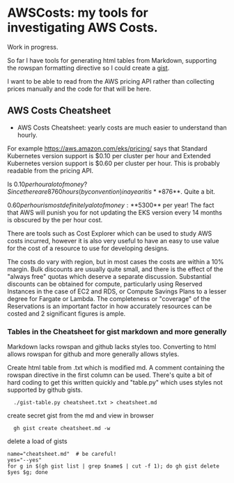 # AWSCosts: my tools for investigating AWS Costs.
Work in progress.

So far I have tools for generating html tables from Markdown, supporting the rowspan formatting directive so I could create a [gist](https://gist.github.com/PeterGrecian/8c5324cab335e69e7be32c9906b02e64).

I want to be able to read from the AWS pricing API rather than collecting prices manually and the code for that will be here.


## AWS Costs Cheatsheet

* AWS Costs Cheatsheet: yearly costs are much easier to understand than hourly.

For example https://aws.amazon.com/eks/pricing/ says that Standard Kubernetes version support is $0.10 per cluster per hour and Extended Kubernetes version support	is $0.60 per cluster per hour.  This is probably readable from the pricing API.

Is $0.10 per hour a lot of money?  Since there are 8760 hours (by convention) in a year it is **$876**.  Quite a bit.  

$0.60 per hour is most definitely a lot of money: **$5300** per year!  The fact that AWS will punish you for not updating the EKS version every 14 months is obscured by the per hour cost.

There are tools such as Cost Explorer which can be used to study AWS costs incurred, however it is also very useful to have an easy to use value for the cost of a resource to use for developing designs.  

The costs do vary with region, but in most cases the costs are within a 10% margin. Bulk discounts are usually quite small, and there is the effect of the "always free" quotas which deserve a separate discussion.  Substantial discounts can be obtained for compute, particularly using Reserved Instances in the case of EC2 and RDS, or Compute Savings Plans to a lesser degree for Fargate or Lambda. The completeness or "coverage" of the Reservations is an important factor in how accurately resources can be costed and 2 significant figures is ample.

### Tables in the Cheatsheet for gist markdown and more generally

Markdown lacks rowspan and github lacks styles too.  Converting to html allows rowspan for github and more generally allows styles.

Create html table from .txt which is modified md.  A comment containing the rowspan directive in the first column can be used.  There's quite a bit of hard coding to get this written quickly and "table.py" which uses styles not supported by github gists.
```
  ./gist-table.py cheatsheet.txt > cheatsheet.md
```

create secret gist from the md and view in browser
```
  gh gist create cheatsheet.md -w  
```

delete a load of gists

```
name="cheatsheet.md"  # be careful!
yes="--yes"
for g in $(gh gist list | grep $name$ | cut -f 1); do gh gist delete $yes $g; done
```